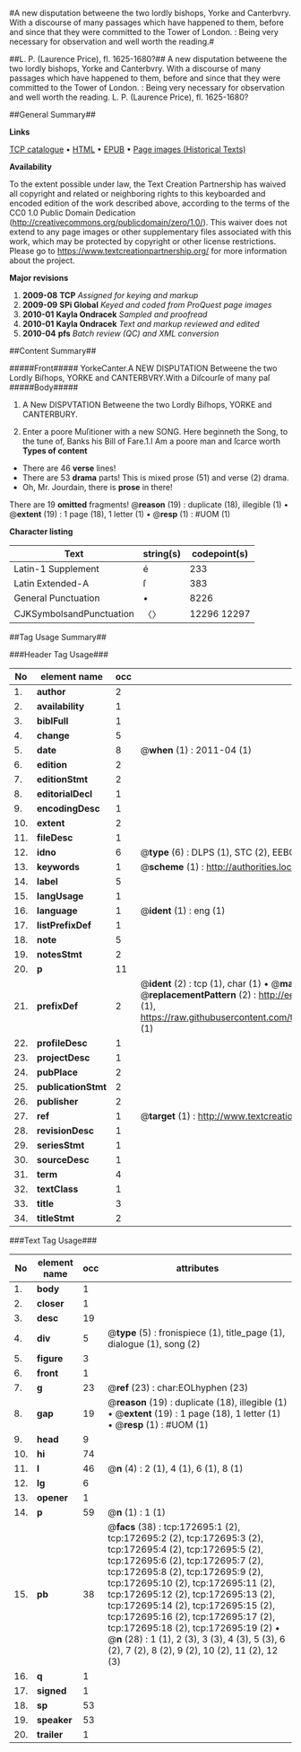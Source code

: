 #A new disputation betweene the two lordly bishops, Yorke and Canterbvry. With a discourse of many passages which have happened to them, before and since that they were committed to the Tower of London. : Being very necessary for observation and well worth the reading.#

##L. P. (Laurence Price), fl. 1625-1680?##
A new disputation betweene the two lordly bishops, Yorke and Canterbvry. With a discourse of many passages which have happened to them, before and since that they were committed to the Tower of London. : Being very necessary for observation and well worth the reading.
L. P. (Laurence Price), fl. 1625-1680?

##General Summary##

**Links**

[TCP catalogue](http://www.ota.ox.ac.uk/tcp/)  • 
[HTML](http://tei.it.ox.ac.uk/tcp/Texts-HTML/free/A90/A90986.html)  • 
[EPUB](http://tei.it.ox.ac.uk/tcp/Texts-EPUB/free/A90/A90986.epub) • 
[Page images (Historical Texts)](https://historicaltexts.jisc.ac.uk/eebo-45789385e)

**Availability**

To the extent possible under law, the Text Creation Partnership has waived all copyright and related or neighboring rights to this keyboarded and encoded edition of the work described above, according to the terms of the CC0 1.0 Public Domain Dedication (http://creativecommons.org/publicdomain/zero/1.0/). This waiver does not extend to any page images or other supplementary files associated with this work, which may be protected by copyright or other license restrictions. Please go to https://www.textcreationpartnership.org/ for more information about the project.

**Major revisions**

1. __2009-08__ __TCP__ *Assigned for keying and markup*
1. __2009-09__ __SPi Global__ *Keyed and coded from ProQuest page images*
1. __2010-01__ __Kayla Ondracek__ *Sampled and proofread*
1. __2010-01__ __Kayla Ondracek__ *Text and markup reviewed and edited*
1. __2010-04__ __pfs__ *Batch review (QC) and XML conversion*

##Content Summary##

#####Front#####
YorkeCanter.A NEW DISPUTATION Betweene the two Lordly Biſhops, YORKE and CANTERBVRY.With a Diſcourſe of many paſ
#####Body#####

1. A New DISPVTATION Betweene the two Lordly Biſhops, YORKE and CANTERBURY.

1. Enter a poore Muſitioner with a new SONG.
Here beginneth the Song, to the tune of, Banks his Bill of Fare.1.I Am a poore man and ſcarce worth 
**Types of content**

  * There are 46 **verse** lines!
  * There are 53 **drama** parts! This is mixed prose (51) and verse (2) drama.
  * Oh, Mr. Jourdain, there is **prose** in there!

There are 19 **omitted** fragments! 
 @__reason__ (19) : duplicate (18), illegible (1)  •  @__extent__ (19) : 1 page (18), 1 letter (1)  •  @__resp__ (1) : #UOM (1)

**Character listing**


|Text|string(s)|codepoint(s)|
|---|---|---|
|Latin-1 Supplement|é|233|
|Latin Extended-A|ſ|383|
|General Punctuation|•|8226|
|CJKSymbolsandPunctuation|〈〉|12296 12297|

##Tag Usage Summary##

###Header Tag Usage###

|No|element name|occ|attributes|
|---|---|---|---|
|1.|__author__|2||
|2.|__availability__|1||
|3.|__biblFull__|1||
|4.|__change__|5||
|5.|__date__|8| @__when__ (1) : 2011-04 (1)|
|6.|__edition__|2||
|7.|__editionStmt__|2||
|8.|__editorialDecl__|1||
|9.|__encodingDesc__|1||
|10.|__extent__|2||
|11.|__fileDesc__|1||
|12.|__idno__|6| @__type__ (6) : DLPS (1), STC (2), EEBO-CITATION (1), OCLC (1), VID (1)|
|13.|__keywords__|1| @__scheme__ (1) : http://authorities.loc.gov/ (1)|
|14.|__label__|5||
|15.|__langUsage__|1||
|16.|__language__|1| @__ident__ (1) : eng (1)|
|17.|__listPrefixDef__|1||
|18.|__note__|5||
|19.|__notesStmt__|2||
|20.|__p__|11||
|21.|__prefixDef__|2| @__ident__ (2) : tcp (1), char (1)  •  @__matchPattern__ (2) : ([0-9\-]+):([0-9IVX]+) (1), (.+) (1)  •  @__replacementPattern__ (2) : http://eebo.chadwyck.com/downloadtiff?vid=$1&page=$2 (1), https://raw.githubusercontent.com/textcreationpartnership/Texts/master/tcpchars.xml#$1 (1)|
|22.|__profileDesc__|1||
|23.|__projectDesc__|1||
|24.|__pubPlace__|2||
|25.|__publicationStmt__|2||
|26.|__publisher__|2||
|27.|__ref__|1| @__target__ (1) : http://www.textcreationpartnership.org/docs/. (1)|
|28.|__revisionDesc__|1||
|29.|__seriesStmt__|1||
|30.|__sourceDesc__|1||
|31.|__term__|4||
|32.|__textClass__|1||
|33.|__title__|3||
|34.|__titleStmt__|2||


###Text Tag Usage###

|No|element name|occ|attributes|
|---|---|---|---|
|1.|__body__|1||
|2.|__closer__|1||
|3.|__desc__|19||
|4.|__div__|5| @__type__ (5) : fronispiece (1), title_page (1), dialogue (1), song (2)|
|5.|__figure__|3||
|6.|__front__|1||
|7.|__g__|23| @__ref__ (23) : char:EOLhyphen (23)|
|8.|__gap__|19| @__reason__ (19) : duplicate (18), illegible (1)  •  @__extent__ (19) : 1 page (18), 1 letter (1)  •  @__resp__ (1) : #UOM (1)|
|9.|__head__|9||
|10.|__hi__|74||
|11.|__l__|46| @__n__ (4) : 2 (1), 4 (1), 6 (1), 8 (1)|
|12.|__lg__|6||
|13.|__opener__|1||
|14.|__p__|59| @__n__ (1) : 1 (1)|
|15.|__pb__|38| @__facs__ (38) : tcp:172695:1 (2), tcp:172695:2 (2), tcp:172695:3 (2), tcp:172695:4 (2), tcp:172695:5 (2), tcp:172695:6 (2), tcp:172695:7 (2), tcp:172695:8 (2), tcp:172695:9 (2), tcp:172695:10 (2), tcp:172695:11 (2), tcp:172695:12 (2), tcp:172695:13 (2), tcp:172695:14 (2), tcp:172695:15 (2), tcp:172695:16 (2), tcp:172695:17 (2), tcp:172695:18 (2), tcp:172695:19 (2)  •  @__n__ (28) : 1 (1), 2 (3), 3 (3), 4 (3), 5 (3), 6 (2), 7 (2), 8 (2), 9 (2), 10 (2), 11 (2), 12 (3)|
|16.|__q__|1||
|17.|__signed__|1||
|18.|__sp__|53||
|19.|__speaker__|53||
|20.|__trailer__|1||
